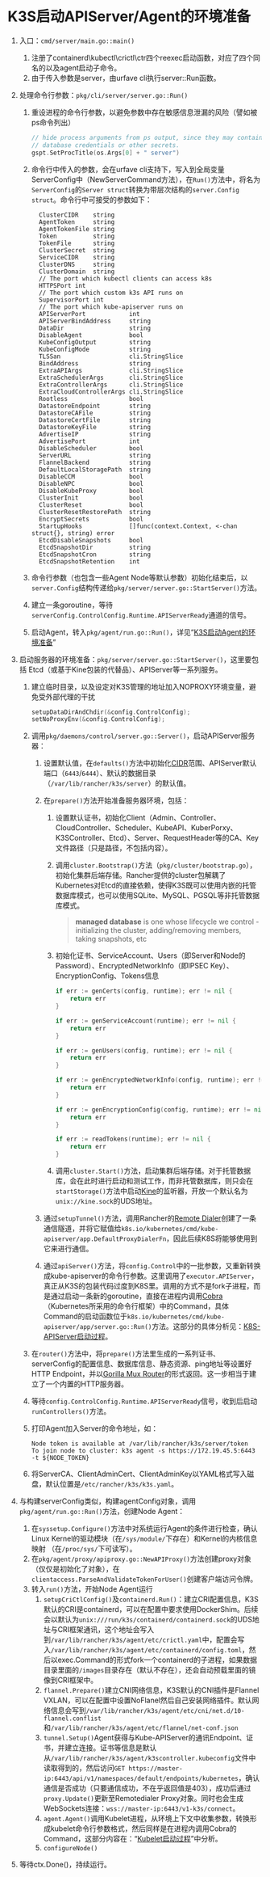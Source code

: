 # K3S启动APIServer/Agent的环境准备

1. 入口：`cmd/server/main.go::main()`

   1. 注册了containerd\kubectl\crictl\ctr四个reexec启动函数，对应了四个同名的以及agent启动子命令。
   2. 由于传入参数是server，由urfave cli执行server::Run函数。

2. 处理命令行参数：`pkg/cli/server/server.go::Run()`

   1. 重设进程的命令行参数，以避免参数中存在敏感信息泄漏的风险（譬如被ps命令列出）

      ```go
      // hide process arguments from ps output, since they may contain
      // database credentials or other secrets.
      gspt.SetProcTitle(os.Args[0] + " server")
      ```

   2. 命令行中传入的参数，会在urfave cli支持下，写入到全局变量ServerConfig中（NewServerCommand方法），在`Run()`方法中，将名为`ServerConfig`的`Server struct`转换为带层次结构的`server.Config struct`。命令行中可接受的参数如下：

      ```
      	ClusterCIDR    string
      	AgentToken     string
      	AgentTokenFile string
      	Token          string
      	TokenFile      string
      	ClusterSecret  string
      	ServiceCIDR    string
      	ClusterDNS     string
      	ClusterDomain  string
      	// The port which kubectl clients can access k8s
      	HTTPSPort int
      	// The port which custom k3s API runs on
      	SupervisorPort int
      	// The port which kube-apiserver runs on
      	APIServerPort            int
      	APIServerBindAddress     string
      	DataDir                  string
      	DisableAgent             bool
      	KubeConfigOutput         string
      	KubeConfigMode           string
      	TLSSan                   cli.StringSlice
      	BindAddress              string
      	ExtraAPIArgs             cli.StringSlice
      	ExtraSchedulerArgs       cli.StringSlice
      	ExtraControllerArgs      cli.StringSlice
      	ExtraCloudControllerArgs cli.StringSlice
      	Rootless                 bool
      	DatastoreEndpoint        string
      	DatastoreCAFile          string
      	DatastoreCertFile        string
      	DatastoreKeyFile         string
      	AdvertiseIP              string
      	AdvertisePort            int
      	DisableScheduler         bool
      	ServerURL                string
      	FlannelBackend           string
      	DefaultLocalStoragePath  string
      	DisableCCM               bool
      	DisableNPC               bool
      	DisableKubeProxy         bool
      	ClusterInit              bool
      	ClusterReset             bool
      	ClusterResetRestorePath  string
      	EncryptSecrets           bool
      	StartupHooks             []func(context.Context, <-chan struct{}, string) error
      	EtcdDisableSnapshots     bool
      	EtcdSnapshotDir          string
      	EtcdSnapshotCron         string
      	EtcdSnapshotRetention    int
      ```

   3. 命令行参数（也包含一些Agent Node等默认参数）初始化结束后，以`server.Config`结构传递给`pkg/server/server.go::StartServer()`方法。

   4. 建立一条goroutine，等待`serverConfig.ControlConfig.Runtime.APIServerReady`通道的信号。

   5. 启动Agent，转入`pkg/agent/run.go::Run()`，详见“[K3S启动Agent的环境准备]()”

3. 启动服务器的环境准备：`pkg/server/server.go::StartServer()`，这里要包括 Etcd（或基于Kine包装的代替品）、APIServer等一系列服务。

   1. 建立临时目录，以及设定对K3S管理的地址加入NOPROXY环境变量，避免受外部代理的干扰

      ```go
      setupDataDirAndChdir(&config.ControlConfig);
      setNoProxyEnv(&config.ControlConfig);
      ```

   2. 调用`pkg/daemons/control/server.go::Server()`，启动APIServer服务器：

      1. 设置默认值，在`defaults()`方法中初始化[CIDR](https://en.wikipedia.org/wiki/Classless_Inter-Domain_Routing)范围、APIServer默认端口（`6443`/`6444`）、默认的数据目录（`/var/lib/rancher/k3s/server`）的默认值。

      2. 在`prepare()`方法开始准备服务器环境，包括：

         1. 设置默认证书，初始化Client（Admin、Controller、CloudController、Scheduler、KubeAPI、KuberPorxy、K3SController、Etcd）、Server、RequestHeader等的CA、Key文件路径（只是路径，不包括内容）。

         2. 调用`cluster.Bootstrap()`方法（`pkg/cluster/bootstrap.go`），初始化集群后端存储。Rancher提供的cluster包解耦了Kubernetes对Etcd的直接依赖，使得K3S既可以使用内嵌的托管数据库模式，也可以使用SQLite、MySQL、PGSQL等非托管数据库模式。

            > **managed database** is one whose lifecycle we control - initializing the cluster, adding/removing members, taking snapshots, etc

         3. 初始化证书、ServiceAccount、Users（即Server和Node的Password）、EncryptedNetworkInfo（即IPSEC Key）、EncryptionConfig、Tokens信息

            ```go
            if err := genCerts(config, runtime); err != nil {
            	return err
            }

            if err := genServiceAccount(runtime); err != nil {
            	return err
            }

            if err := genUsers(config, runtime); err != nil {
            	return err
            }

            if err := genEncryptedNetworkInfo(config, runtime); err != nil {
            	return err
            }

            if err := genEncryptionConfig(config, runtime); err != nil {
            	return err
            }

            if err := readTokens(runtime); err != nil {
            	return err
            }
            ```

         4. 调用`cluster.Start()`方法，启动集群后端存储。对于托管数据库，会在此时进行启动和测试工作，而非托管数据库，则只会在`startStorage()`方法中启动[Kine](https://github.com/k3s-io/kine)的监听器，开放一个默认名为`unix://kine.sock`的UDS地址。

      3. 通过`setupTunnel()`方法，调用Rancher的[Remote Dialer](https://github.com/rancher/remotedialer)创建了一条通信隧道，并将它赋值给`k8s.io/kubernetes/cmd/kube-apiserver/app.DefaultProxyDialerFn`，因此后续K8S将能够使用到它来进行通信。

      4. 通过`apiServer()`方法，将`config.Control`中的一批参数，又重新转换成kube-apiserver的命令行参数。这里调用了`executor.APIServer`，真正从K3S的包装代码过度到K8S里。调用的方式不是fork子进程，而是通过启动一条新的goroutine，直接在进程内调用[Cobra](https://github.com/spf13/cobra)（Kubernetes所采用的命令行框架）中的Command，具体Command的启动函数位于`k8s.io/kubernetes/cmd/kube-apiserver/app/server.go::Run()`方法。这部分的具体分析见：[K8S-APIServer启动过程](bootstrap.md)。

   3. 在`router()`方法中，将`prepare()`方法里生成的一系列证书、serverConfig的配置信息、数据库信息、静态资源、ping地址等设置好HTTP Endpoint，并以[Gorilla Mux Router](https://github.com/gorilla/mux)的形式返回。这一步相当于建立了一个内置的HTTP服务器。

   4. 等待`config.ControlConfig.Runtime.APIServerReady`信号，收到后启动`runControllers()`方法。

   5. 打印Agent加入Server的命令地址，如：

      ```
      Node token is available at /var/lib/rancher/k3s/server/token
      To join node to cluster: k3s agent -s https://172.19.45.5:6443 -t ${NODE_TOKEN}
      ```

   6. 将ServerCA、ClientAdminCert、ClientAdminKey以YAML格式写入磁盘，默认位置是`/etc/rancher/k3s/k3s.yaml`。

4. 与构建serverConfig类似，构建agentConfig对象，调用`pkg/agent/run.go::Run()`方法，创建Node Agent：

   1. 在`syssetup.Configure()`方法中对系统运行Agent的条件进行检查，确认Linux Kernel的驱动模块（在`/sys/module/`下存在）和Kernel的内核信息映射 （在`/proc/sys/`下可读写）。
   2. 在`pkg/agent/proxy/apiproxy.go::NewAPIProxy()`方法创建proxy对象（仅仅是初始化了对象），在`clientaccess.ParseAndValidateTokenForUser()`创建客户端访问令牌。
   3. 转入`run()`方法，开始Node Agent运行
      1. `setupCriCtlConfig()`及`containerd.Run()`：建立CRI配置信息，K3S默认的CRI是containerd，可以在配置中要求使用DockerShim。后续会以默认为`unix:///run/k3s/containerd/containerd.sock`的UDS地址与CRI框架通讯，这个地址会写入到`/var/lib/rancher/k3s/agent/etc/crictl.yaml`中，配置会写入`/var/lib/rancher/k3s/agent/etc/containerd/config.toml`，然后以exec.Command的形式fork一个containerd的子进程，如果数据目录里面的`/images`目录存在（默认不存在），还会自动预载里面的镜像到CRI框架中。
      2. `flannel.Prepare()`建立CNI网络信息，K3S默认的CNI插件是Flannel VXLAN，可以在配置中设置NoFlanel然后自己安装网络插件。默认网络信息会写到`/var/lib/rancher/k3s/agent/etc/cni/net.d/10-flannel.conflist`和`/var/lib/rancher/k3s/agent/etc/flannel/net-conf.json`
      3. `tunnel.Setup()`Agent获得与Kube-APIServer的通讯Endpoint、证书，并建立连接。证书等信息是默认从`/var/lib/rancher/k3s/agent/k3scontroller.kubeconfig`文件中读取得到的，然后访问`GET https://master-ip:6443/api/v1/namespaces/default/endpoints/kubernetes`，确认通信是否成功（只要通信成功，不在乎返回值是403），成功后通过`proxy.Update()`更新至Remotedialer Proxy对象。同时也会生成WebSockets连接：`wss://master-ip:6443/v1-k3s/connect`。
      4. `agent.Agent()`调用Kubelet进程，从环境上下文中收集参数，转换形成kubelet命令行参数格式，然后同样是在进程内调用Cobra的Command，这部分内容在：“[Kubelet启动过程](../kubelet/bootstrap.md)”中分析。
      5. `configureNode()`

5. 等待ctx.Done()，持续运行。

